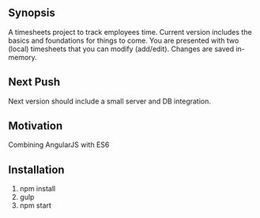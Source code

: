 ## Synopsis

A timesheets project to track employees time.
Current version includes the basics and foundations for things to come.
You are presented with two (local) timesheets that you can modify (add/edit). Changes are saved in-memory.

## Next Push

Next version should include a small server and DB integration.

## Motivation

Combining AngularJS with ES6

## Installation

1. npm install
2. gulp
3. npm start